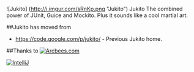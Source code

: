 ![Jukito] (http://i.imgur.com/sRnKp.png "Jukito") Jukito
The combined power of JUnit, Guice and Mockito. Plus it sounds like a cool martial art.

##Jukito has moved from
* https://code.google.com/p/jukito/ - Previous Jukito home.


##Thanks to
[![Arcbees.com](http://arcbees-ads.appspot.com/ad.png)](http://arcbees.com)

[![IntelliJ](https://lh6.googleusercontent.com/--QIIJfKrjSk/UJJ6X-UohII/AAAAAAAAAVM/cOW7EjnH778/s800/banner_IDEA.png)](http://www.jetbrains.com/idea/index.html)
